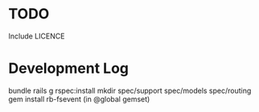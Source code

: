 TODO
====

Include LICENCE

Development Log
===============

bundle
rails g rspec:install
mkdir spec/support spec/models spec/routing
gem install rb-fsevent (in @global gemset)
